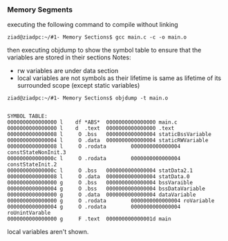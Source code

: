 ### Memory Segments
executing the following command to compile without linking
```
ziad@ziadpc:~/#1- Memory Sections$ gcc main.c -c -o main.o
```
then executing objdump to show the symbol table to ensure that the variables are stored in their sections
Notes: 
 - rw variables are under data section
 - local variables are not symbols as their lifetime is same as lifetime of its surrounded  scope (except static variables)

```
ziad@ziadpc:~/#1- Memory Sections$ objdump -t main.o
```
```main.o:     file format elf64-x86-64

SYMBOL TABLE:
0000000000000000 l    df *ABS*  0000000000000000 main.c
0000000000000000 l    d  .text  0000000000000000 .text
0000000000000008 l     O .bss   0000000000000004 staticBssVariable
0000000000000004 l     O .data  0000000000000004 staticRWVariable
0000000000000008 l     O .rodata        0000000000000004 constStateNonInit.3
000000000000000c l     O .rodata        0000000000000004 constStateInit.2
000000000000000c l     O .bss   0000000000000004 statData2.1
0000000000000008 l     O .data  0000000000000004 statData.0
0000000000000000 g     O .bss   0000000000000004 bssVaraible
0000000000000004 g     O .bss   0000000000000004 bssDataVariable
0000000000000000 g     O .data  0000000000000004 dataVariable
0000000000000000 g     O .rodata        0000000000000004 roVariable
0000000000000004 g     O .rodata        0000000000000004 roUnintVarable
0000000000000000 g     F .text  000000000000001d main
```
local variables aren't shown.
